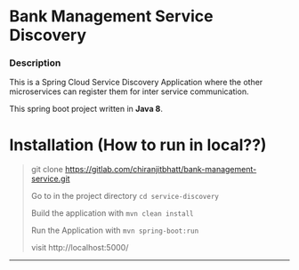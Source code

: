 # Bank Management Service Discovery

### Description

This is a Spring Cloud Service Discovery Application where the other microservices can register them for inter service communication.

This spring boot project written in **Java 8**.

# Installation (How to run in local??)

> git clone https://gitlab.com/chiranjitbhatt/bank-management-service.git
>
> Go to in the project directory `cd service-discovery`
>
> Build the application with `mvn clean install`
>
> Run the Application with `mvn spring-boot:run`
>
> visit http://localhost:5000/
--------------------------
 

